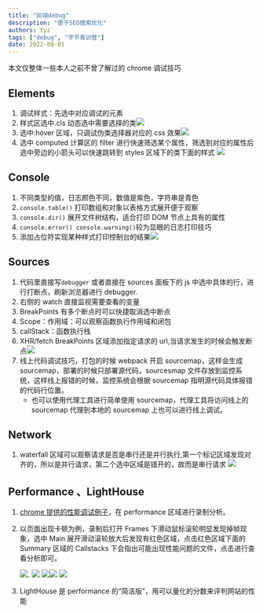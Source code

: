 ```yaml
---
title: "前端debug"
description: "便于SEO搜索优化"
authors: tyz
tags: ["debug", "字节青训营"]
date: 2022-08-01
---
```


<!--truncate-->

本文仅整体一些本人之前不曾了解过的 chrome 调试技巧

## Elements

1. 调试样式：先选中对应调试的元素
2. 样式区选中.cls 动态选中需要选择的类![](./assets/debug/1.png)
3. 选中:hover 区域，只调试伪类选择器对应的 css 效果![](./assets//debug/2.png)
4. 选中 computed 计算区的 filter 进行快速筛选某个属性，筛选到对应的属性后选中旁边的小箭头可以快速跳转到 styles 区域下的类下面的样式
   ![](./assets//debug/3.png)

## Console

1. 不同类型的值，日志颜色不同，数值是紫色，字符串是青色
2. `console.table()` 打印数组和对象以表格方式展开便于观察
3. `console.dir()` 展开文件树结构，适合打印 DOM 节点上具有的属性
4. `console.error() console.warning()`较为显眼的日志打印技巧
5. 添加占位符实现某种样式打印控制台的结果![](./assets//debug/4.png)

## Sources

1. 代码里直接写`debugger` 或者直接在 sources 面板下的 js 中选中具体的行，进行打断点，刷新浏览器进行 debugger.
2. 右侧的 watch 直接监视需要查看的变量
3. BreakPoints 有多个断点时可以快捷取消选中断点
4. Scope：作用域：可以观察函数执行作用域和闭包
5. callStack：函数执行栈
6. XHR/fetch BreakPoints 区域添加指定请求的 url,当请求发生的时候会触发断点![](./assets//debug/5.png)
7. 线上代码调试技巧，打包的时候 webpack 开启 sourcemap，这样会生成 sourcemap，部署的时候只部署源代码，sourcesmap 文件存放到监控系统，这样线上报错的时候，监控系统会根据 sourcemap 指明源代码具体报错的代码行位置。
   - 也可以使用代理工具进行简单使用 sourcemap，代理工具将访问线上的 sourcemap 代理到本地的 sourcemap 上也可以进行线上调试。

## Network

1. waterfall 区域可以观察请求是否是串行还是并行执行,第一个标记区域发现对齐的，所以是并行请求，第二个选中区域是错开的，故而是串行请求
   ![](./assets//debug/6.png)

## Performance 、LightHouse

1. [chrome 提供的性能调试例子](https://googlechrome.github.io/devtools-samples/jank/)，在 performance 区域进行录制分析。

2. 以页面出现卡顿为例，录制后打开 Frames 下滑动鼠标滚轮明显发现掉帧现象，选中 Main 展开滑动滚轮放大后发现有红色区域，点击红色区域下面的 Summary 区域的 Callstacks 下会指出可能出现性能问题的文件，点击进行查看分析即可。

   ![](./assets//debug/7.png).
   ![](./assets//debug/8.png)
   ![](./assets/debug/9.png)![](./assets/debug/10.png)
   ![](./assets//debug/11.png)

3. LightHouse 是 performance 的“简洁版”，用可以量化的分数来评判网站的性能
